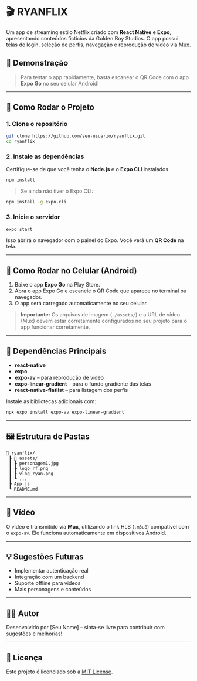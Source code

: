 # 🎬 RYANFLIX

Um app de streaming estilo Netflix criado com **React Native** e **Expo**, apresentando conteúdos fictícios da Golden Boy Studios. O app possui telas de login, seleção de perfis, navegação e reprodução de vídeo via Mux.

## 📱 Demonstração

> Para testar o app rapidamente, basta escanear o QR Code com o app **Expo Go** no seu celular Android!

---

## 🚀 Como Rodar o Projeto

### 1. Clone o repositório

```bash
git clone https://github.com/seu-usuario/ryanflix.git
cd ryanflix
```

### 2. Instale as dependências

Certifique-se de que você tenha o **Node.js** e o **Expo CLI** instalados.

```bash
npm install
```

> Se ainda não tiver o Expo CLI:
```bash
npm install -g expo-cli
```

### 3. Inicie o servidor

```bash
expo start
```

Isso abrirá o navegador com o painel do Expo. Você verá um **QR Code** na tela.

---

## 📲 Como Rodar no Celular (Android)

1. Baixe o app **Expo Go** na Play Store.
2. Abra o app Expo Go e escaneie o QR Code que aparece no terminal ou navegador.
3. O app será carregado automaticamente no seu celular.

> **Importante:** Os arquivos de imagem (`./assets/`) e a URL de vídeo (Mux) devem estar corretamente configurados no seu projeto para o app funcionar corretamente.

---

## 🔧 Dependências Principais

- **react-native**
- **expo**
- **expo-av** – para reprodução de vídeo
- **expo-linear-gradient** – para o fundo gradiente das telas
- **react-native-flatlist** – para listagem dos perfis

Instale as bibliotecas adicionais com:

```bash
npx expo install expo-av expo-linear-gradient
```

---

## 🖼️ Estrutura de Pastas

```
📁 ryanflix/
 ┣ 📁 assets/
 ┃ ┣ personagem1.jpg
 ┃ ┣ logo_rf.png
 ┃ ┣ vlog_ryan.png
 ┃ ┗ ...
 ┣ App.js
 ┗ README.md
```

---

## 🎥 Vídeo

O vídeo é transmitido via **Mux**, utilizando o link HLS (`.m3u8`) compatível com o `expo-av`. Ele funciona automaticamente em dispositivos Android.

---

## 💡 Sugestões Futuras

- Implementar autenticação real
- Integração com um backend
- Suporte offline para vídeos
- Mais personagens e conteúdos

---

## 🧑‍💻 Autor

Desenvolvido por [Seu Nome] – sinta-se livre para contribuir com sugestões e melhorias!

---

## 📜 Licença

Este projeto é licenciado sob a [MIT License](LICENSE).
